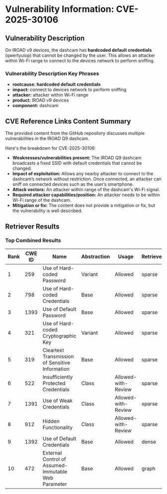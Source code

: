 # Vulnerability Information: CVE-2025-30106

## Vulnerability Description
On IROAD v9 devices, the dashcam has **hardcoded default credentials** (qwertyuiop) that cannot be changed by the user. This allows an attacker within Wi-Fi range to connect to the devices network to perform sniffing.

### Vulnerability Description Key Phrases
- **rootcause:** **hardcoded default credentials**
- **impact:** connect to devices network to perform sniffing
- **attacker:** attacker within Wi-Fi range
- **product:** IROAD v9 devices
- **component:** dashcam

## CVE Reference Links Content Summary
The provided content from the GitHub repository discusses multiple vulnerabilities in the IROAD Q9 dashcam.

Here's the breakdown for CVE-2025-30106:

*   **Weaknesses/vulnerabilities present:** The IROAD Q9 dashcam broadcasts a fixed SSID with default credentials that cannot be changed.
*   **Impact of exploitation:** Allows any nearby attacker to connect to the dashcam’s network without restriction. Once connected, an attacker can sniff on connected devices such as the user’s smartphone.
*   **Attack vectors:** An attacker within range of the dashcam's Wi-Fi signal.
*   **Required attacker capabilities/position:** An attacker needs to be within Wi-Fi range of the dashcam.
*   **Mitigation or fix:** The content does not provide a mitigation or fix, but the vulnerability is well described.

## Retriever Results

### Top Combined Results

| Rank | CWE ID | Name | Abstraction | Usage  | Retrievers | Individual Scores |
|------|--------|------|-------------|-------|------------|-------------------|
| 1 | 259 | Use of Hard-coded Password | Variant | Allowed | sparse | 0.282 |
| 2 | 798 | Use of Hard-coded Credentials | Base | Allowed | sparse | 0.260 |
| 3 | 1393 | Use of Default Password | Base | Allowed | sparse | 0.257 |
| 4 | 321 | Use of Hard-coded Cryptographic Key | Variant | Allowed | sparse | 0.248 |
| 5 | 319 | Cleartext Transmission of Sensitive Information | Base | Allowed | sparse | 0.228 |
| 6 | 522 | Insufficiently Protected Credentials | Class | Allowed-with-Review | sparse | 0.228 |
| 7 | 1391 | Use of Weak Credentials | Class | Allowed-with-Review | sparse | 0.219 |
| 8 | 912 | Hidden Functionality | Class | Allowed-with-Review | sparse | 0.218 |
| 9 | 1392 | Use of Default Credentials | Base | Allowed | dense | 0.495 |
| 10 | 472 | External Control of Assumed-Immutable Web Parameter | Base | Allowed | graph | 0.002 |


